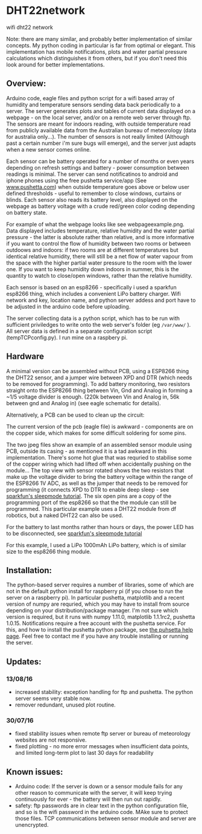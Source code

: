 # DHT22network
wifi dht22 network

Note: there are many similar, and probably better implementation of
similar concepts. My python coding in particular is far from optimal
or elegant. This implementation has mobile notifications, plots and water partial pressure
calculations which distinguishes it from others, but if you don't need
this look around for better implementations.

## Overview:

Arduino code, eagle files and python script for a wifi based array of
humidity and temperature sensors sending data back periodically to a
server. The server generates plots and tables of current data
displayed on a webpage - on the local server, and/or on a remote web
server through ftp. The sensors are meant for indoors reading, with
outside temperature read from publicly available data from the
Australian bureau of meteorology (data for australia only...).  The
number of sensors is not really limited (Although past a certain
number i'm sure bugs will emerge), and the server just adapts when a
new sensor comes online.

Each sensor can be battery operated for a number of months or even
years depending on refresh settings and battery - power consumption
between readings is minimal. The server can send notificatinos to
android and iphone phones using the free pushetta service/app (See
www.pushetta.com) when outside temperature goes above or below user
defined thresholds - useful to remember to close windows, curtains or
blinds.  Each sensor also reads its battery level, also displayed on
the webpage as battery voltage with a crude red/green color coding
depending on battery state.

For example of what the webpage looks like see
webpageexample.png. Data displayed includes temperature, relative
humidity and the water partial pressure - the latter is absolute
rather than relative, and is more informative if you want to control
the flow of humidity between two rooms or between outdoows and
indoors: if two rooms are at different temperatures but identical
relative humidity, there will still be a net flow of water vapour from
the space with the higher partial water pressure to the room with the
lower one. If you want to keep humidity down indoors in summer, this
is the quantity to watch to close/open windows, rather than the
relative humidity.


Each sensor is based on an esp8266 - specifically i used a sparkfun
esp8266 thing, which includes a convenient LiPo battery charger. Wifi
network and key, location name, and python server addess and port have
to be adjusted in the arduino code before uploading.

The server collecting data is a python script, which has to be run
with sufficient priviledges to write onto the web server's folder (eg
`/var/www/` ). All server data is defined in a separate configuration
script (tempTCPconfig.py). I run mine on a raspbery pi.

## Hardware

A minimal version can be assembled without PCB, using a ESP8266 thing the DHT22 sensor, and a jumper wire between XPD and DTR (which needs to be removed for programming). To add battery monitoring, two resistors straight onto the ESP8266 thing between Vin, Gnd and Analog in forming a ~1/5 voltage divider is enough. (220k between Vin and Analog in, 56k between gnd and Analog in) (see eagle schematic for details).

Alternatively, a PCB can be used to clean up the circuit: 

The current version of the pcb (eagle file) is awkward - components are on
the copper side, which makes for some difficult soldering for some
pins.

The two jpeg files show an example of an assembled sensor module using PCB,
outside its casing - as mentioned it is a tad awkward in this
implementation. There's some hot glue that was requried to stabilise
some of the copper wiring which had lifted off when accidentally
pushing on the module... The top view with sensor rotated shows the
two resistors that make up the voltage divider to bring the battery
voltage within the range of the ESP8266 1V ADC, as well as the jumper
that needs to be removed for programming (it connects XPD to DTR to
enable deep sleep - see [sparkfun's sleepmode tutorial](https://learn.sparkfun.com/tutorials/esp8266-thing-hookup-guide/example-sketch-goodnight-thing-sleep-mode). The
six open pins are a copy of the programming port of the esp8266 so
that the the module can still be programmed.  This particular example
uses a DHT22 module from df robotics, but a naked DHT22 can also be
used.

For the battery to last months rather than hours or days, the power LED has to be disconnected, see [sparkfun's sleepmode tutorial](https://learn.sparkfun.com/tutorials/esp8266-thing-hookup-guide/example-sketch-goodnight-thing-sleep-mode)

For this example, I used a LiPo 1000mAh LiPo battery, which is of similar size to the esp8266 thing module.

## Installation:
The python-based server requires a number of libraries,
some of which are not in the default python install for raspberry
pi (if you chose to run the server on a raspberry pi). In particular pushetta, matplotlib and a recent version of numpy
are requried, which you may have to install from source depending on
your distribution/package manager. I'm not sure which version is
required, but it runs with numpy 1.11.0, matplotlib 1.1.1rc2, pushetta
1.0.15.
Notifications require a free account with the pushetta service. For this, and how to install the pushetta python package, see [the puhsetta help page](http://pushetta.com/pushetta-docs).
Feel free to contact me if you have any trouble installing or running the server.


## Updates:
### 13/08/16
* increased stability: exception handling for ftp and pushetta. The python server seems very stable now.
* remover redundant, unused plot routine.

### 30/07/16
* fixed stability issues when remote ftp server or bureau of meteorology websites are not responsive.
* fixed plotting - no more error messages when insufficient data points, and limited long-term plot to last 30 days for readability


## Known issues:
* Arduino code:  If the server is down or a sensor module fails for any other reason to communicate with the server, it will keep trying continuously for ever - the battery will then run out rapidly.
* safety: ftp passwords are in clear text in the python configuration file, and  so is the wifi password in the arduino code. MAke sure to protect those files. TCP communications between sensor module and server are unencrypted.
